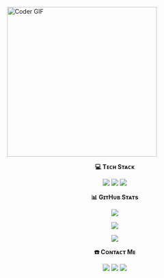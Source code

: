 <img align="center" alt="Coder GIF" width=350 src="https://miro.medium.com/max/1360/0*7Q3yvSIv_t0ioJ-Z.gif"></img>

<div align="center">
  <b><p align="center">💻 Tᴇᴄʜ Sᴛᴀᴄᴋ</p></b>
  <p align="center">
    <img src="https://img.shields.io/badge/python-3670A0?style=for-the-badge&logo=python&logoColor=ffdd54">
    <img src="https://img.shields.io/badge/koyeb-%23430098.svg?style=for-the-badge&logo=koyeb&logoColor=430098">
    <img src="https://img.shields.io/badge/MongoDB-%234ea94b.svg?style=for-the-badge&logo=mongodb&logoColor=white">
  </p>
</div>

<div align="center">
  <b><p align="center">📊 GɪᴛHᴜʙ Sᴛᴀᴛs</p></b>
  <p align="center">
    <img src="https://github-stats-alpha.vercel.app/api/?username=BKM-TG-Info&cc=000&tc=00ff00&ic=fff000&include_all_commits=true&bc=fff" align="center">
  </p>
  <p align="center">
    <img src="https://github-readme-stats.vercel.app/api?username=BKM-TG-Info&show_icons=true&theme=highcontrast" align="center">
  </p>
  <p align="center">
    <img src="https://github-readme-stats.vercel.app/api/top-langs/?username=BKM-TG-Info&theme=highcontrast&hide_border=false&include_all_commits=true&layout=compact&count_private=true&token=GIT_TOKEN" align="center">
  </p>
</div>

<div align="center">
  <b><p align="center">☎️ Cᴏɴᴛᴀᴄᴛ Mᴇ</p></b>
  <p align="center">
    <a href="https://telegram.me/DARKL0RD_TG"><img src="https://img.shields.io/badge/Telegram-%231877F2.svg?logo=Telegram&logoColor=white"></a>
    <a href="https://instagram.com/maity.speaking_"><img src="https://img.shields.io/badge/Instagram-%23E4405F.svg?logo=Instagram&logoColor=white"></a>
    <a href="https://facebook.com/61550232132439"><img src="https://img.shields.io/badge/Facebook-%231877F2.svg?logo=Facebook&logoColor=white"></a>
  </p>
</div>
